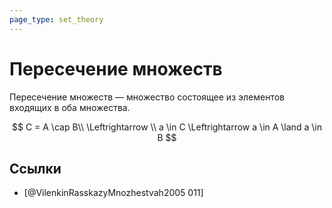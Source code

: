 ```yaml
---
page_type: set_theory
---
```


# Пересечение множеств

Пересечение множеств — множество состоящее из элементов входящих в оба множества.

$$
C = A \cap B\\
\Leftrightarrow \\
a \in C \Leftrightarrow a \in A \land a \in B
$$
## Ссылки

* [@VilenkinRasskazyMnozhestvah2005 011]
